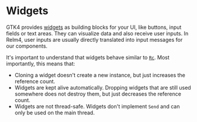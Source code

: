 # Widgets

GTK4 provides [widgets](https://docs.gtk.org/gtk4/visual_index.html) as building blocks for your UI, like buttons, input fields or text areas.
They can visualize data and also receive user inputs.
In Relm4, user inputs are usually directly translated into input messages for our components.

It's important to understand that widgets behave similar to [`Rc`](https://doc.rust-lang.org/std/rc/index.html).
Most importantly, this means that:

+ Cloning a widget doesn't create a new instance, but just increases the reference count.
+ Widgets are kept alive automatically. Dropping widgets that are still used somewhere does not destroy them, but just decreases the reference count.
+ Widgets are not thread-safe. Widgets don't implement `Send` and can only be used on the main thread.

